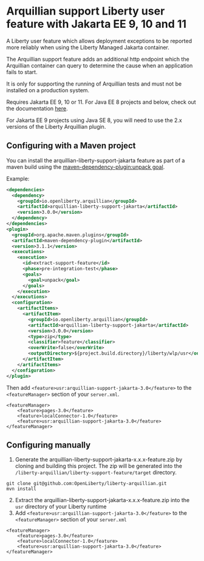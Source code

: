 # Arquillian support Liberty user feature with Jakarta EE 9, 10 and 11

A Liberty user feature which allows deployment exceptions to be reported more reliably when using the Liberty Managed Jakarta container.

The Arquillian support feature adds an additional http endpoint which the Arquillian container can query to determine the cause when an application fails to start.

It is only for supporting the running of Arquillian tests and must not be installed on a production system.

Requires Jakarta EE 9, 10 or 11. For Java EE 8 projects and below, check out the documentation [here](README.md).

For Jakarta EE 9 projects using Java SE 8, you will need to use the 2.x versions of the Liberty Arquillian plugin.

## Configuring with a Maven project

You can install the arquillian-liberty-support-jakarta feature as part of a maven build using the [maven-dependency-plugin:unpack goal](https://maven.apache.org/plugins/maven-dependency-plugin/unpack-mojo.html).

Example:

```xml
<dependencies>
  <dependency>
    <groupId>io.openliberty.arquillian</groupId>
    <artifactId>arquillian-liberty-support-jakarta</artifactId>
    <version>3.0.0</version>
  </dependency>
</dependencies>
<plugin>
  <groupId>org.apache.maven.plugins</groupId>
  <artifactId>maven-dependency-plugin</artifactId>
  <version>3.1.1</version>
  <executions>
    <execution>
      <id>extract-support-feature</id>
      <phase>pre-integration-test</phase>
      <goals>
        <goal>unpack</goal>
      </goals>
    </execution>
  </executions>
  <configuration>
    <artifactItems>
      <artifactItem>
        <groupId>io.openliberty.arquillian</groupId>
        <artifactId>arquillian-liberty-support-jakarta</artifactId>
        <version>3.0.0</version>
        <type>zip</type>
        <classifier>feature</classifier>
        <overWrite>false</overWrite>
        <outputDirectory>${project.build.directory}/liberty/wlp/usr</outputDirectory>
      </artifactItem>
    </artifactItems>
  </configuration>
</plugin>
```
Then add `<feature>usr:arquillian-support-jakarta-3.0</feature>` to the `<featureManager>` section of your `server.xml`.
```
<featureManager>
    <feature>pages-3.0</feature>
    <feature>localConnector-1.0</feature>
    <feature>usr:arquillian-support-jakarta-3.0</feature>
</featureManager>
```

## Configuring manually

1. Generate the arquillian-liberty-support-jakarta-x.x.x-feature.zip by cloning and building this project. The zip will be generated into the `/liberty-arquillian/liberty-support-feature/target` directory.
```
git clone git@github.com:OpenLiberty/liberty-arquillian.git
mvn install
```
2.  Extract the arquillian-liberty-support-jakarta-x.x.x-feature.zip into the `usr` directory of your Liberty runtime
3. Add `<feature>usr:arquillian-support-jakarta-3.0</feature>` to the `<featureManager>` section of your `server.xml`

```
<featureManager>
    <feature>pages-3.0</feature>
    <feature>localConnector-1.0</feature>
    <feature>usr:arquillian-support-jakarta-3.0</feature>
</featureManager>
```